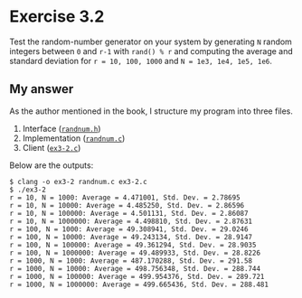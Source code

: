 # Exercise 3.2

Test the random-number generator on your system by generating `N` random integers between `0` and `r-1` with `rand() % r` and computing the average and standard deviation for `r = 10, 100, 1000` and `N = 1e3, 1e4, 1e5, 1e6`.

## My answer

As the author mentioned in the book, I structure my program into three files.

1. Interface ([`randnum.h`](./randnum.h))
2. Implementation ([`randnum.c`](./randnum.c))
3. Client ([`ex3-2.c`](./ex3-2.c))

Below are the outputs:

```
$ clang -o ex3-2 randnum.c ex3-2.c
$ ./ex3-2
r = 10, N = 1000: Average = 4.471001, Std. Dev. = 2.78695
r = 10, N = 10000: Average = 4.485250, Std. Dev. = 2.86596
r = 10, N = 100000: Average = 4.501131, Std. Dev. = 2.86087
r = 10, N = 1000000: Average = 4.498810, Std. Dev. = 2.87631
r = 100, N = 1000: Average = 49.308941, Std. Dev. = 29.0246
r = 100, N = 10000: Average = 49.243134, Std. Dev. = 28.9147
r = 100, N = 100000: Average = 49.361294, Std. Dev. = 28.9035
r = 100, N = 1000000: Average = 49.489933, Std. Dev. = 28.8226
r = 1000, N = 1000: Average = 487.170288, Std. Dev. = 291.58
r = 1000, N = 10000: Average = 498.756348, Std. Dev. = 288.744
r = 1000, N = 100000: Average = 499.954376, Std. Dev. = 289.721
r = 1000, N = 1000000: Average = 499.665436, Std. Dev. = 288.481
```
